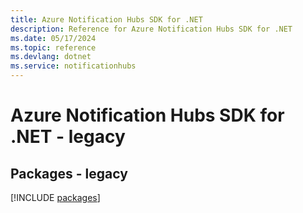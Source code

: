 ```yaml
---
title: Azure Notification Hubs SDK for .NET
description: Reference for Azure Notification Hubs SDK for .NET
ms.date: 05/17/2024
ms.topic: reference
ms.devlang: dotnet
ms.service: notificationhubs
---
```

# Azure Notification Hubs SDK for .NET - legacy
## Packages - legacy
[!INCLUDE [packages](notification-hubs-index.md)]